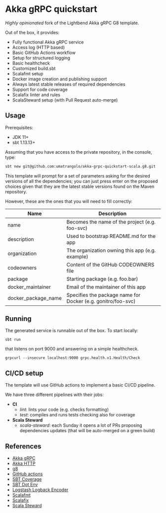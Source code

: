# Akka gRPC quickstart

*Highly opinionated* fork of the Lightbend Akka gRPC G8 template.

Out of the box, it provides:

* Fully functional Akka gRPC service
* Access log (HTTP based)
* Basic GitHub Actions workflow
* Setup for structured logging
* Basic healthcheck
* Customized build.sbt
* Scalafmt setup
* Docker image creation and publishing support
* Always latest stable releases of required dependencies
* Support for code coverage
* Scalafix linter and rules
* ScalaSteward setup (with Pull Request auto-merge)

## Usage

Prerequisites:
- JDK 11+
- sbt 1.13.13+

Assuming that you have access to the private repository, in the
console, type:

```sh
sbt new git@github.com:umatrangolo/akka-grpc-quickstart-scala.g8.git
```

This template will prompt for a set of parameters asking for the
desired versions of all the dependencies; you can just press enter on
the proposed choices given that they are the latest stable versions
found on the Maven repository.

However, these are the ones that you will need to fill correctly:

| Name | Description |
|------|-------------|
|name  | Becomes the name of the project (e.g. foo-svc) |
|description | Used to bootstrap README.md for the app |
|organization | The organization owning this app (e.g. example) |
|codeowners | Content of the GitHub CODEOWNERS file |
|package | Starting package (e.g. foo.bar) |
|docker_maintainer| Email of the maintainer of this app |
|docker_package_name| Specifies the package name for Docker (e.g. gonitro/foo-svc) |

## Running

The generated service is runnable out of the box. To start locally:

```
sbt run
```

that listens on port 9000 and answering on a simple healthcheck.

```
grpcurl --insecure localhost:9000 grpc.health.v1.Health/Check
```

## CI/CD setup

The template will use GitHub actions to implement a basic CI/CD
pipeline.

We have three different pipelines with their jobs:

* **CI**
  - *lint*: lints your code (e.g. checks formatting)
  - *test*: compiles and runs tests checking also for coverage
* **Scala Steward**
  - *scala-steward*: each Sunday it opens a lot of PRs proposing
    dependencies updates (that will be auto-merged on a green build)

## References

* [Akka gRPC](https://doc.akka.io/docs/akka-grpc/current/index.html)
* [Akka HTTP](https://doc.akka.io/docs/akka-http/current/index.html)
* [g8](http://www.foundweekends.org/giter8/)
* [GitHub actions](https://docs.github.com/en/free-pro-team@latest/actions/reference/workflow-syntax-for-github-actions)
* [SBT Coverage](https://github.com/scoverage/sbt-scoverage)
* [SBT Dot Env](https://github.com/mefellows/sbt-dotenv)
* [Logstash Logback Encoder](https://github.com/logstash/logstash-logback-encoder)
* [Scalafmt](https://scalameta.org/scalafmt/)
* [Scalafix](https://scalacenter.github.io/scalafix/)
* [Scala Steward](https://github.com/scala-steward-org/scala-steward)
